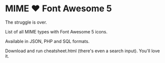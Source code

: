 # MIME ❤️ Font Awesome 5

The struggle is over.

List of all MIME types with Font Awesome 5 icons.

Available in JSON, PHP and SQL formats. 

Download and run cheatsheet.html (there's even a search input). You'll love it.
